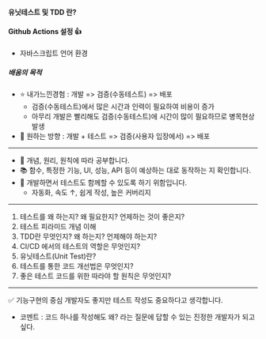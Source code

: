 #### 유닛테스트 및 TDD 란?
#### Github Actions 설정 👍

- 자바스크립트 언어 환경

##### 배움의 목적

- ⭐️ 내가느낀경험 : 개발 => 검증(수동테스트) => 배포
  - 검증(수동테스트)에서 많은 시간과 인력이 필요하여 비용이 증가
  - 아무리 개발은 빨리해도 검증(수동테스트)에 시간이 많이 필요하므로 병목현상 발생
- 🍭 원하는 방향 : 개발 + 테스트 => 검증(사용자 입장에서) => 배포

---

- 📌 개념, 원리, 원칙에 따라 공부합니다.
- 📚 함수, 특정한 기능, UI, 성능, API 등이 예상하는 대로 동작하는 지 확인합니다.
- 📕 개발하면서 테스트도 함께할 수 있도록 하기 위함입니다.
  - 자동화, 속도 ↑, 쉽게 작성, 높은 커버리지

---

1. 테스트를 왜 하는지? 왜 필요한지? 언제하는 것이 좋은지?
2. 테스트 피라미드 개념 이해
3. TDD란 무엇인지? 왜 하는지? 언제해야 하는지?
4. CI/CD 에서의 테스트의 역할은 무엇인지?
5. 유닛테스트(Unit Test)란?
6. 테스트를 통한 코드 개선법은 무엇인지?
7. 좋은 테스트 코드를 위한 따라야 할 원칙은 무엇인지?

---

✅ 기능구현의 중심 개발자도 좋지만 테스트 작성도 중요하다고 생각합니다.

- 코멘트 : 코드 하나를 작성해도 왜? 라는 질문에 답할 수 있는 진정한 개발자가 되고 싶다.

